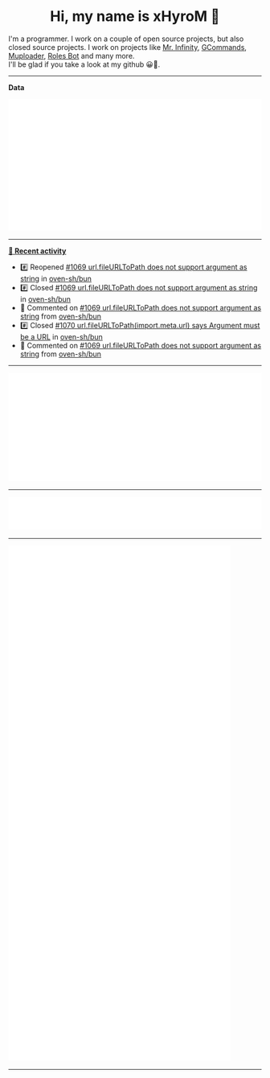 <p align="center">
    <!-- <img src="https://avatars.githubusercontent.com/u/56601352" width="192" alt="hyro's pfp" /> -->
    <h1 align="center">Hi, my name is xHyroM 👋</h1>
</p>

I'm a programmer. I work on a couple of open source projects, but also closed source projects. I work on projects like [Mr. Infinity](https://discord.com/oauth2/authorize?client_id=720321585625694239&scope=bot%20applications.commands&permissions=8&redirect_uri=https://blobs.gq/imanager&prompt=consent&response_type=code), [GCommands](https://github.com/Garlic-Team/GCommands), [Muploader](https://github.com/xHyroM/Muploader), [Roles Bot](https://github.com/xHyroM/roles-bot) and many more.  
I'll be glad if you take a look at my github 😀👀.

___
**Data**

<img src="https://github.com/xHyroM/xHyroM/blob/master/.cache/base.svg">

___

**[📰 Recent activity](https://github.com/xHyroM)**
* #️⃣ Reopened [#1069 url.fileURLToPath does not support argument as string](https://github.com/oven-sh/bun/issues/1069) in [oven-sh/bun](https://github.com/oven-sh/bun)
* #️⃣ Closed [#1069 url.fileURLToPath does not support argument as string](https://github.com/oven-sh/bun/issues/1069) in [oven-sh/bun](https://github.com/oven-sh/bun)
* 💬 Commented on [#1069 url.fileURLToPath does not support argument as string](https://github.com/oven-sh/bun/issues/1069) from [oven-sh/bun](https://github.com/oven-sh/bun)
* #️⃣ Closed [#1070 url.fileURLToPath(import.meta.url) says Argument must be a URL](https://github.com/oven-sh/bun/issues/1070) in [oven-sh/bun](https://github.com/oven-sh/bun)
* 💬 Commented on [#1069 url.fileURLToPath does not support argument as string](https://github.com/oven-sh/bun/issues/1069) from [oven-sh/bun](https://github.com/oven-sh/bun)


___

<img src="https://github.com/xHyroM/xHyroM/blob/master/.cache/isocalendar.svg">

___

<img src="https://github.com/xHyroM/xHyroM/blob/master/.cache/languages.svg">

___

<img src="https://github.com/xHyroM/xHyroM/blob/master/.cache/achievements.svg">

___
